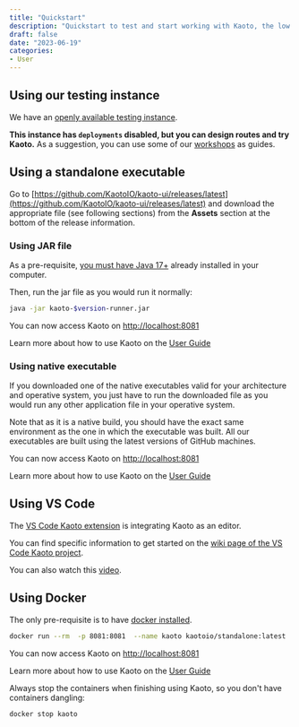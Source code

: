 ```yaml
---
title: "Quickstart"
description: "Quickstart to test and start working with Kaoto, the low code and no code integration orchestration tool."
draft: false
date: "2023-06-19"
categories:
- User
---
```


## Using our testing instance

We have an [openly available testing instance](https://red.ht/kaoto).

**This instance has `deployments` disabled, but you can design routes and try Kaoto.** As a suggestion, you can use some of our [workshops](/workshop) as guides.

## Using a standalone executable

Go to [https://github.com/KaotoIO/kaoto-ui/releases/latest](https://github.com/KaotoIO/kaoto-ui/releases/latest) and download the appropriate file (see following sections) from the **Assets** section at the bottom of the release information.

### Using JAR file

As a pre-requisite, [you must have Java 17+](https://adoptium.net) already installed in your computer.

Then, run the jar file as you would run it normally:

```bash
java -jar kaoto-$version-runner.jar
```

You can now access Kaoto on [http://localhost:8081](http://localhost:8081)

Learn more about how to use Kaoto on the [User Guide](/docs/user-guide)

### Using native executable

If you downloaded one of the native executables valid for your architecture and operative system, you just have to run the downloaded file as you would run any other application file in your operative system.

Note that as it is a native build, you should have the exact same environment as the one in which the executable was built. All our executables are built using the latest versions of GitHub machines.

You can now access Kaoto on [http://localhost:8081](http://localhost:8081)

Learn more about how to use Kaoto on the [User Guide](/docs/user-guide)

## Using VS Code

The [VS Code Kaoto extension](https://marketplace.visualstudio.com/items?itemName=redhat.vscode-kaoto) is integrating Kaoto as an editor.

You can find specific information to get started on the [wiki page of the VS Code Kaoto project](https://github.com/KaotoIO/vscode-kaoto/wiki/Getting-started).

You can also watch this [video](https://www.youtube.com/watch?v=fWovZfyN54k&list=PLU-T8l-XOWOPjrXPojx2WDSegigcNzKs4&index=1&t=1s&pp=gAQBiAQB).

## Using Docker

The only pre-requisite is to have [docker installed](https://docs.docker.com/get-docker/).

```bash
docker run --rm  -p 8081:8081  --name kaoto kaotoio/standalone:latest
```

You can now access Kaoto on [http://localhost:8081](http://localhost:8081)

Learn more about how to use Kaoto on the [User Guide](/docs/user-guide)

Always stop the containers when finishing using Kaoto, so you don't have containers dangling:

```bash
docker stop kaoto
```
